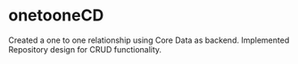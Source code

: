 # onetooneCD
Created a one to one relationship using Core Data as backend. Implemented Repository design for CRUD functionality.

